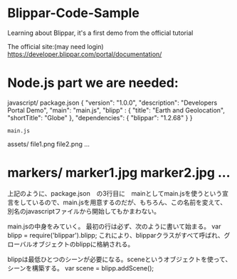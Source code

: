 # Blippar-Code-Sample
Learning about Blippar, it's a first demo from the official tutorial

The official site:(may need login)
https://developer.blippar.com/portal/documentation/

Node.js part we are needed:
===
javascript/
    package.json
      {
        "version": "1.0.0",
        "description": "Developers Portal Demo",
        "main": "main.js",
        "blipp" : {
          "title": "Earth and Geolocation",
          "shortTitle": "Globe"
        },
        "dependencies": {
          "blippar": "1.2.68"
        }
    }

    main.js

assets/
    file1.png
    file2.png
    ...

markers/
    marker1.jpg
    marker2.jpg
    ...
===
上記のように、package.json　の3行目に　mainとしてmain.jsを使うという宣言をしているので、main.jsを用意するのだが、もちろん、この名前を変えて、別名のjavascriptファイルから開始してもかまわない。

main.jsの中身をみていく。
最初の行は必ず、次のように書いて始まる。
var blipp = require('blippar').blipp;
これにより、blipparクラスがすべて呼ばれ、グローバルオブジェクトのblippに格納される。

blippは最低ひとつのシーンが必要になる。sceneというオブジェクトを使って、シーンを構築する。
var scene = blipp.addScene();





